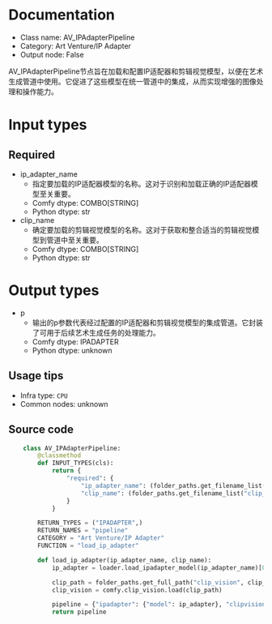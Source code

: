 
# Documentation
- Class name: AV_IPAdapterPipeline
- Category: Art Venture/IP Adapter
- Output node: False

AV_IPAdapterPipeline节点旨在加载和配置IP适配器和剪辑视觉模型，以便在艺术生成管道中使用。它促进了这些模型在统一管道中的集成，从而实现增强的图像处理和操作能力。

# Input types
## Required
- ip_adapter_name
    - 指定要加载的IP适配器模型的名称。这对于识别和加载正确的IP适配器模型至关重要。
    - Comfy dtype: COMBO[STRING]
    - Python dtype: str
- clip_name
    - 确定要加载的剪辑视觉模型的名称。这对于获取和整合适当的剪辑视觉模型到管道中至关重要。
    - Comfy dtype: COMBO[STRING]
    - Python dtype: str

# Output types
- p
    - 输出的p参数代表经过配置的IP适配器和剪辑视觉模型的集成管道。它封装了可用于后续艺术生成任务的处理能力。
    - Comfy dtype: IPADAPTER
    - Python dtype: unknown


## Usage tips
- Infra type: `CPU`
- Common nodes: unknown


## Source code
```python
    class AV_IPAdapterPipeline:
        @classmethod
        def INPUT_TYPES(cls):
            return {
                "required": {
                    "ip_adapter_name": (folder_paths.get_filename_list("ipadapter"),),
                    "clip_name": (folder_paths.get_filename_list("clip_vision"),),
                }
            }

        RETURN_TYPES = ("IPADAPTER",)
        RETURN_NAMES = "pipeline"
        CATEGORY = "Art Venture/IP Adapter"
        FUNCTION = "load_ip_adapter"

        def load_ip_adapter(ip_adapter_name, clip_name):
            ip_adapter = loader.load_ipadapter_model(ip_adapter_name)[0]

            clip_path = folder_paths.get_full_path("clip_vision", clip_name)
            clip_vision = comfy.clip_vision.load(clip_path)

            pipeline = {"ipadapter": {"model": ip_adapter}, "clipvision": {"model": clip_vision}}
            return pipeline

```
